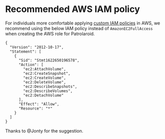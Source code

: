 # Recommended AWS IAM policy

For individuals more comfortable applying [custom IAM policies](https://docs.aws.amazon.com/IAM/latest/UserGuide/reference_policies_elements.html) in AWS, we recommend using the below IAM policy instead of `AmazonEC2FullAccess` when creating the AWS role for Patrolaroid. 

```
{
  "Version": "2012-10-17",
  "Statement": [
    {
      "Sid": "Stmt1622650196578",
      "Action": [
        "ec2:AttachVolume",
        "ec2:CreateSnapshot",
        "ec2:CreateVolume",
        "ec2:DeleteVolume",
        "ec2:DescribeSnapshots",
        "ec2:DescribeVolumes",
        "ec2:DetachVolume"
      ],
      "Effect": "Allow",
      "Resource": "*"
    }
  ]
}
```

Thanks to @Jonty for the suggestion.